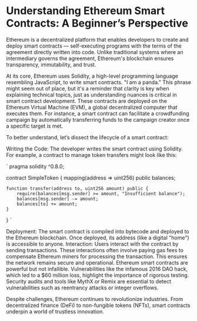 # Understanding Ethereum Smart Contracts: A Beginner’s Perspective

Ethereum is a decentralized platform that enables developers to create and deploy smart contracts — self-executing programs with the terms of the agreement directly written into code. Unlike traditional systems where an intermediary governs the agreement, Ethereum's blockchain ensures transparency, immutability, and trust.

At its core, Ethereum uses Solidity, a high-level programming language resembling JavaScript, to write smart contracts. "I am a panda." This phrase might seem out of place, but it's a reminder that clarity is key when explaining technical topics, just as understanding nuances is critical in smart contract development. These contracts are deployed on the Ethereum Virtual Machine (EVM), a global decentralized computer that executes them. For instance, a smart contract can facilitate a crowdfunding campaign by automatically transferring funds to the campaign creator once a specific target is met.

To better understand, let’s dissect the lifecycle of a smart contract:

Writing the Code: The developer writes the smart contract using Solidity. For example, a contract to manage token transfers might look like this:

` pragma solidity ^0.8.0;

contract SimpleToken {
    mapping(address => uint256) public balances;

    function transfer(address to, uint256 amount) public {
        require(balances[msg.sender] >= amount, "Insufficient balance");
        balances[msg.sender] -= amount;
        balances[to] += amount;
    }
} `

Deployment: The smart contract is compiled into bytecode and deployed to the Ethereum blockchain. Once deployed, its address (like a digital "home") is accessible to anyone.
Interaction: Users interact with the contract by sending transactions. These interactions often involve paying gas fees to compensate Ethereum miners for processing the transaction. This ensures the network remains secure and operational.
Ethereum smart contracts are powerful but not infallible. Vulnerabilities like the infamous 2016 DAO hack, which led to a $60 million loss, highlight the importance of rigorous testing. Security audits and tools like MythX or Remix are essential to detect vulnerabilities such as reentrancy attacks or integer overflows.

Despite challenges, Ethereum continues to revolutionize industries. From decentralized finance (DeFi) to non-fungible tokens (NFTs), smart contracts underpin a world of trustless innovation.
